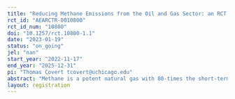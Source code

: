 ```yaml
---
title: "Reducing Methane Emissions from the Oil and Gas Sector: an RCT of policy and technology solutions"
rct_id: "AEARCTR-0010800"
rct_id_num: "10800"
doi: "10.1257/rct.10800-1.1"
date: "2023-01-19"
status: "on_going"
jel: "nan"
start_year: "2022-11-17"
end_year: "2025-12-31"
pi: "Thomas Covert tcovert@uchicago.edu"
abstract: "Methane is a potent natural gas with 80-times the short-term global warming potential of carbon dioxide. Colorado has been a leader in regulating these harmful methane emissions from the oil and gas sector, but the state still lacks the ability to comprehensively monitor emissions. This study plans to evaluate the impact of a low-cost notification intervention which increases regulatory scrutiny on oil and gas companies."
layout: registration
---
```



